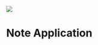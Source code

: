 <a href="https://codeclimate.com/repos/56cb4bf3e29ba6008c00590c/feed"><img src="https://codeclimate.com/repos/56cb4bf3e29ba6008c00590c/badges/86dd260601a01f078c90/gpa.svg" /></a>



# Note Application
